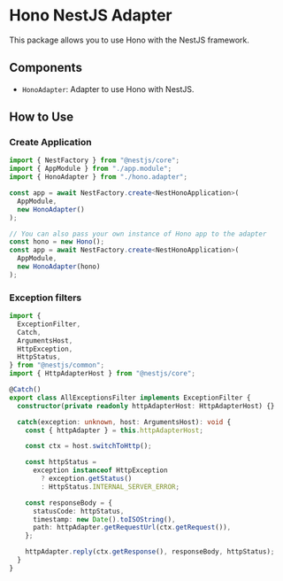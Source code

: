 # Hono NestJS Adapter

This package allows you to use Hono with the NestJS framework.

## Components

- `HonoAdapter`: Adapter to use Hono with NestJS.

## How to Use

### Create Application

```typescript
import { NestFactory } from "@nestjs/core";
import { AppModule } from "./app.module";
import { HonoAdapter } from "./hono.adapter";

const app = await NestFactory.create<NestHonoApplication>(
  AppModule,
  new HonoAdapter()
);

// You can also pass your own instance of Hono app to the adapter
const hono = new Hono();
const app = await NestFactory.create<NestHonoApplication>(
  AppModule,
  new HonoAdapter(hono)
);
```

### Exception filters

```typescript
import {
  ExceptionFilter,
  Catch,
  ArgumentsHost,
  HttpException,
  HttpStatus,
} from "@nestjs/common";
import { HttpAdapterHost } from "@nestjs/core";

@Catch()
export class AllExceptionsFilter implements ExceptionFilter {
  constructor(private readonly httpAdapterHost: HttpAdapterHost) {}

  catch(exception: unknown, host: ArgumentsHost): void {
    const { httpAdapter } = this.httpAdapterHost;

    const ctx = host.switchToHttp();

    const httpStatus =
      exception instanceof HttpException
        ? exception.getStatus()
        : HttpStatus.INTERNAL_SERVER_ERROR;

    const responseBody = {
      statusCode: httpStatus,
      timestamp: new Date().toISOString(),
      path: httpAdapter.getRequestUrl(ctx.getRequest()),
    };

    httpAdapter.reply(ctx.getResponse(), responseBody, httpStatus);
  }
}
```
